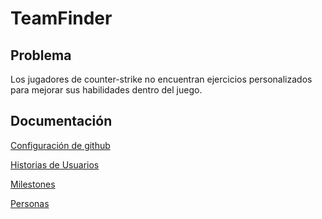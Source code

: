 # TeamFinder
## Problema

Los jugadores de counter-strike no encuentran ejercicios personalizados para mejorar sus habilidades dentro del juego.

## Documentación
[Configuración de github](./docs/conf.md)

[Historias de Usuarios](./docs/historiasUsuario.md)

[Milestones](./docs/milestones.md)

[Personas](./docs/user-journey.md)
